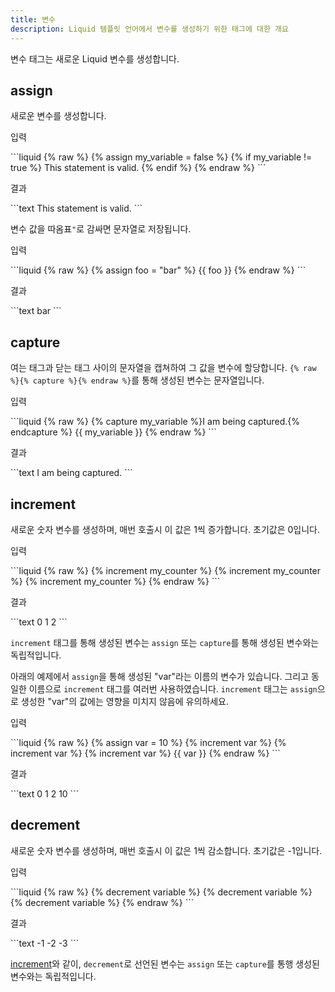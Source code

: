 ```yaml
---
title: 변수
description: Liquid 템플릿 언어에서 변수를 생성하기 위한 태그에 대한 개요
---
```


변수 태그는 새로운 Liquid 변수를 생성합니다.

## assign

새로운 변수를 생성합니다.

<p class="code-label">입력</p>
```liquid
{% raw %}
{% assign my_variable = false %}
{% if my_variable != true %}
  This statement is valid.
{% endif %}
{% endraw %}
```

<p class="code-label">결과</p>
```text
  This statement is valid.
```

변수 값을 따옴표`"`로 감싸면 문자열로 저장됩니다.

<p class="code-label">입력</p>
```liquid
{% raw %}
{% assign foo = "bar" %}
{{ foo }}
{% endraw %}
```

<p class="code-label">결과</p>
```text
bar
```

## capture

여는 태그과 닫는 태그 사이의 문자열을 캡쳐하여 그 값을 변수에 할당합니다. `{% raw %}{% capture %}{% endraw %}`를 통해 생성된 변수는 문자열입니다.

<p class="code-label">입력</p>
```liquid
{% raw %}
{% capture my_variable %}I am being captured.{% endcapture %}
{{ my_variable }}
{% endraw %}
```

<p class="code-label">결과</p>
```text
I am being captured.
```

## increment

새로운 숫자 변수를 생성하며, 매번 호출시 이 값은 1씩 증가합니다. 초기값은 0입니다.

<p class="code-label">입력</p>
```liquid
{% raw %}
{% increment my_counter %}
{% increment my_counter %}
{% increment my_counter %}
{% endraw %}
```

<p class="code-label">결과</p>
```text
0
1
2
```

`increment` 태그를 통해 생성된 변수는 `assign` 또는 `capture`를 통해 생성된 변수와는 독립적입니다.

아래의 예제에서 `assign`을 통해 생성된 "var"라는 이름의 변수가 있습니다. 그리고 동일한 이름으로 `increment` 태그를 여러번 사용하였습니다. `increment` 태그는 `assign`으로 생성한 "var"의 값에는 영향을 미치지 않음에 유의하세요.

<p class="code-label">입력</p>
```liquid
{% raw %}
{% assign var = 10 %}
{% increment var %}
{% increment var %}
{% increment var %}
{{ var }}
{% endraw %}
```

<p class="code-label">결과</p>
```text
0
1
2
10
```

## decrement

새로운 숫자 변수를 생성하며, 매번 호출시 이 값은 1씩 감소합니다. 초기값은 -1입니다.

<p class="code-label">입력</p>
```liquid
{% raw %}
{% decrement variable %}
{% decrement variable %}
{% decrement variable %}
{% endraw %}
```

<p class="code-label">결과</p>
```text
-1
-2
-3
```

[increment](#increment)와 같이, `decrement`로 선언된 변수는 `assign` 또는 `capture`를 통행 생성된 변수와는 독립적입니다.